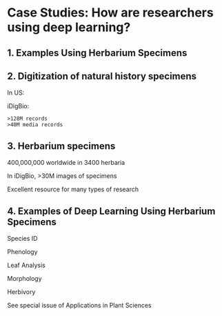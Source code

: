 # Case Studies: How are researchers using deep learning?

## 1. Examples Using Herbarium Specimens


## 2. Digitization of natural history specimens

   In US: 
   
   iDigBio: 
   
	>128M records 
	>40M media records


## 3. Herbarium specimens

   400,000,000 worldwide in 3400 herbaria

   In iDigBio, >30M images of specimens

   Excellent resource for many types of research
 

## 4. Examples of Deep Learning Using Herbarium Specimens

   Species ID

   Phenology
 
   Leaf Analysis

   Morphology

   Herbivory

   See special issue of Applications in Plant Sciences







